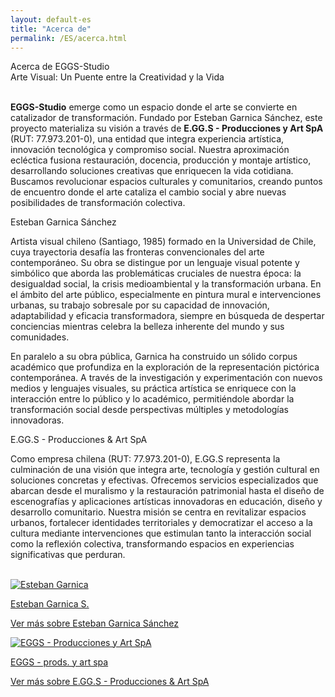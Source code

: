 ```yaml
---
layout: default-es
title: "Acerca de"
permalink: /ES/acerca.html
---
```

<!-- Título principal -->
<div class="titulo">Acerca de EGGS-Studio</div>
<div class="subtitulo">Arte Visual: Un Puente entre la Creatividad y la Vida</div>

<p class="parrafo" style="margin-top:6%;">
  <strong>EGGS-Studio</strong> emerge como un espacio donde el arte se convierte en catalizador 
  de transformación. Fundado por Esteban Garnica Sánchez, este proyecto materializa su visión 
  a través de <strong>E.GG.S - Producciones y Art SpA</strong> (RUT: 77.973.201-0), una entidad 
  que integra experiencia artística, innovación tecnológica y compromiso social. Nuestra 
  aproximación ecléctica fusiona restauración, docencia, producción y montaje artístico, 
  desarrollando soluciones creativas que enriquecen la vida cotidiana. Buscamos revolucionar 
  espacios culturales y comunitarios, creando puntos de encuentro donde el arte cataliza el 
  cambio social y abre nuevas posibilidades de transformación colectiva.
</p>

<!-- Sección Esteban Garnica -->
<div class="subtitulo2">Esteban Garnica Sánchez</div>
<p class="parrafo">
  Artista visual chileno (Santiago, 1985) formado en la Universidad de Chile, cuya trayectoria 
  desafía las fronteras convencionales del arte contemporáneo. Su obra se distingue por un 
  lenguaje visual potente y simbólico que aborda las problemáticas cruciales de nuestra época: 
  la desigualdad social, la crisis medioambiental y la transformación urbana. En el ámbito del 
  arte público, especialmente en pintura mural e intervenciones urbanas, su trabajo sobresale 
  por su capacidad de innovación, adaptabilidad y eficacia transformadora, siempre en búsqueda 
  de despertar conciencias mientras celebra la belleza inherente del mundo y sus comunidades.
</p>

<p class="parrafo">
  En paralelo a su obra pública, Garnica ha construido un sólido corpus académico que profundiza 
  en la exploración de la representación pictórica contemporánea. A través de la investigación y 
  experimentación con nuevos medios y lenguajes visuales, su práctica artística se enriquece con 
  la interacción entre lo público y lo académico, permitiéndole abordar la transformación social 
  desde perspectivas múltiples y metodologías innovadoras.
</p>

<!-- Sección EGGS -->
<div class="subtitulo2">E.GG.S - Producciones &amp; Art SpA</div>
<p class="parrafo">
  Como empresa chilena (RUT: 77.973.201-0), E.GG.S representa la culminación de una visión que 
  integra arte, tecnología y gestión cultural en soluciones concretas y efectivas. Ofrecemos 
  servicios especializados que abarcan desde el muralismo y la restauración patrimonial hasta 
  el diseño de escenografías y aplicaciones artísticas innovadoras en educación, diseño y 
  desarrollo comunitario. Nuestra misión se centra en revitalizar espacios urbanos, fortalecer 
  identidades territoriales y democratizar el acceso a la cultura mediante intervenciones que 
  estimulan tanto la interacción social como la reflexión colectiva, transformando espacios en 
  experiencias significativas que perduran.
</p>
<br>

<!-- Botones Fancy para conocer más -->
<div class="button-container">
  <!-- Botón para Esteban Garnica -->
  <a href="/ES/garnica.html" class="fancy-button">
    <div class="button-content">
      <!-- Imagen representativa para Esteban Garnica -->
      <img src="/assets/img/boton-esteban.jpg" alt="Esteban Garnica" loading="lazy">
      <p class="title">Esteban Garnica S.</p>
      <p class="subtitle">Ver más sobre Esteban Garnica Sánchez</p>
    </div>
  </a>

  <!-- Botón para EGGS -->
  <a href="/ES/eggs.html" class="fancy-button">
    <div class="button-content">
      <!-- Imagen representativa para EGGS -->
      <img src="/assets/img/boton-eggs.jpg" alt="EGGS - Producciones y Art SpA" loading="lazy">
      <p class="title">EGGS - prods. y art spa</p>
      <p class="subtitle">Ver más sobre E.GG.S - Producciones &amp; Art SpA</p>
    </div>
  </a>
</div>

